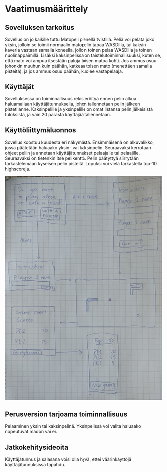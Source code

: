 # Vaatimusmäärittely

## Sovelluksen tarkoitus
Sovellus on jo kaikille tuttu Matopeli pienellä tvistillä. Peliä voi pelata joko yksin, jolloin se toimii normaalin matopelin tapaa WASDilla, tai kaksin kaveria vastaan samalla koneella, jolloin toinen pelaa WASDilla ja toinen nuolinäppäimillä. Lisäksi kaksinpelissä on taistelutoiminnallisuuksi, kuten se, että mato voi ampua itsestään paloja toisen matoa kohti. Jos ammus osuu johonkin muuhun kuin päähän, katkeaa toisen mato (menettäen samalla pisteitä), ja jos ammus osuu päähän, kuolee vastapelaaja.

## Käyttäjät
Sovelluksessa on toiminnallisuus rekisteröityä ennen pelin alkua haluamallaan käyttäjätunnuksella, johon tallennetaan pelin jälkeen pistetilanne. Kaksinpelille ja yksinpelille on omat listansa pelin jälkeisistä tuloksista, ja vain 20 parasta käyttäjää tallennetaan.

## Käyttöliittymäluonnos
Sovellus koostuu kuudesta eri näkymästä. Ensimmäisenä on alkuvalikko, jossa päätetään haluaako yksin- vai kaksinpelin. Seuraavaksi kerrotaan ohjeet peliin ja annetaan käyttäjätunnukset pelaajalle tai pelaajille. Seuraavaksi on tietenkin itse pelikenttä. Pelin päätyttyä siirrytään tarkastelemaan kyseisen pelin pisteitä. Lopuksi voi vielä tarkastella top-10 highscoreja.

![Käyttöliittymäluonnos](https://github.com/hallssus/omt-harjoitustyo/blob/master/dokumentaatio/kuvat/kayttoliittymacrop.jpeg)

## Perusversion tarjoama toiminnallisuus
Pelaaminen yksin tai kaksinpelinä. Yksinpelissä voi valita haluaako nopeutuvat madon vai ei.

## Jatkokehitysideoita
Käyttäjätunnus ja salasana voisi olla hyvä, ettei väärinkäyttöjä käyttäjätunnuksissa tapahdu.


